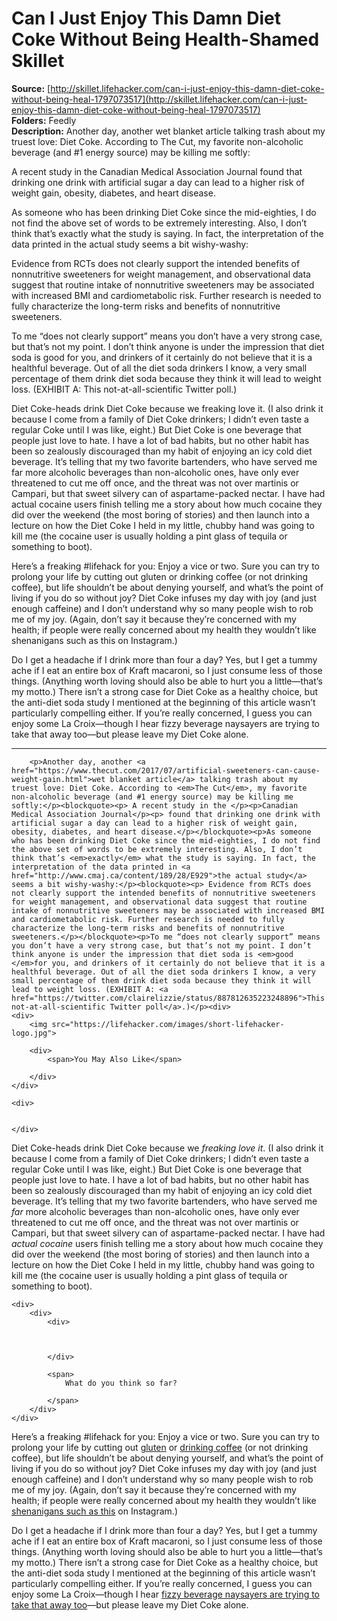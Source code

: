 # Can I Just Enjoy This Damn Diet Coke Without Being Health-Shamed Skillet

**Source:** [http://skillet.lifehacker.com/can-i-just-enjoy-this-damn-diet-coke-without-being-heal-1797073517](http://skillet.lifehacker.com/can-i-just-enjoy-this-damn-diet-coke-without-being-heal-1797073517)  
**Folders:** Feedly  
**Description:** Another day, another wet blanket article talking trash about my truest love: Diet Coke. According to The Cut, my favorite non-alcoholic beverage (and #1 energy source) may be killing me softly:

A recent study in the Canadian Medical Association Journal found that drinking one drink with artificial sugar a day can lead to a higher risk of weight gain, obesity, diabetes, and heart disease.

As someone who has been drinking Diet Coke since the mid-eighties, I do not find the above set of words to be extremely interesting. Also, I don’t think that’s exactly what the study is saying. In fact, the interpretation of the data printed in the actual study seems a bit wishy-washy:

Evidence from RCTs does not clearly support the intended benefits of nonnutritive sweeteners for weight management, and observational data suggest that routine intake of nonnutritive sweeteners may be associated with increased BMI and cardiometabolic risk. Further research is needed to fully characterize the long-term risks and benefits of nonnutritive sweeteners.

To me “does not clearly support” means you don’t have a very strong case, but that’s not my point. I don’t think anyone is under the impression that diet soda is good for you, and drinkers of it certainly do not believe that it is a healthful beverage. Out of all the diet soda drinkers I know, a very small percentage of them drink diet soda because they think it will lead to weight loss. (EXHIBIT A: This not-at-all-scientific Twitter poll.)

Diet Coke-heads drink Diet Coke because we freaking love it. (I also drink it because I come from a family of Diet Coke drinkers; I didn’t even taste a regular Coke until I was like, eight.) But Diet Coke is one beverage that people just love to hate. I have a lot of bad habits, but no other habit has been so zealously discouraged than my habit of enjoying an icy cold diet beverage. It’s telling that my two favorite bartenders, who have served me far more alcoholic beverages than non-alcoholic ones, have only ever threatened to cut me off once, and the threat was not over martinis or Campari, but that sweet silvery can of aspartame-packed nectar. I have had actual cocaine users finish telling me a story about how much cocaine they did over the weekend (the most boring of stories) and then launch into a lecture on how the Diet Coke I held in my little, chubby hand was going to kill me (the cocaine user is usually holding a pint glass of tequila or something to boot).

Here’s a freaking #lifehack for you: Enjoy a vice or two. Sure you can try to prolong your life by cutting out gluten or drinking coffee (or not drinking coffee), but life shouldn’t be about denying yourself, and what’s the point of living if you do so without joy? Diet Coke infuses my day with joy (and just enough caffeine) and I don’t understand why so many people wish to rob me of my joy. (Again, don’t say it because they’re concerned with my health; if people were really concerned about my health they wouldn’t like shenanigans such as this on Instagram.)

Do I get a headache if I drink more than four a day? Yes, but I get a tummy ache if I eat an entire box of Kraft macaroni, so I just consume less of those things. (Anything worth loving should also be able to hurt you a little—that’s my motto.) There isn’t a strong case for Diet Coke as a healthy choice, but the anti-diet soda study I mentioned at the beginning of this article wasn’t particularly compelling either. If you’re really concerned, I guess you can enjoy some La Croix—though I hear fizzy beverage naysayers are trying to take that away too—but please leave my Diet Coke alone.


---

<article>
        
        <p>Another day, another <a href="https://www.thecut.com/2017/07/artificial-sweeteners-can-cause-weight-gain.html">wet blanket article</a> talking trash about my truest love: Diet Coke. According to <em>The Cut</em>, my favorite non-alcoholic beverage (and #1 energy source) may be killing me softly:</p><blockquote><p> A recent study in the </p><p>Canadian Medical Association Journal</p><p> found that drinking one drink with artificial sugar a day can lead to a higher risk of weight gain, obesity, diabetes, and heart disease.</p></blockquote><p>As someone who has been drinking Diet Coke since the mid-eighties, I do not find the above set of words to be extremely interesting. Also, I don’t think that’s <em>exactly</em> what the study is saying. In fact, the interpretation of the data printed in <a href="http://www.cmaj.ca/content/189/28/E929">the actual study</a> seems a bit wishy-washy:</p><blockquote><p> Evidence from RCTs does not clearly support the intended benefits of nonnutritive sweeteners for weight management, and observational data suggest that routine intake of nonnutritive sweeteners may be associated with increased BMI and cardiometabolic risk. Further research is needed to fully characterize the long-term risks and benefits of nonnutritive sweeteners.</p></blockquote><p>To me “does not clearly support” means you don’t have a very strong case, but that’s not my point. I don’t think anyone is under the impression that diet soda is <em>good </em>for you, and drinkers of it certainly do not believe that it is a healthful beverage. Out of all the diet soda drinkers I know, a very small percentage of them drink diet soda because they think it will lead to weight loss. (EXHIBIT A: <a href="https://twitter.com/clairelizzie/status/887812635223248896">This not-at-all-scientific Twitter poll</a>.)</p><div>
    <div>
        <img src="https://lifehacker.com/images/short-lifehacker-logo.jpg">

        <div>
            <span>You May Also Like</span>
            
        </div>
    </div>

    <div>
        
        
    </div>
    
</div>
<p>Diet Coke-heads drink Diet Coke because we <em>freaking love it</em>. (I also drink it because I come from a family of Diet Coke drinkers; I didn’t even taste a regular Coke until I was like, eight.) But Diet Coke is one beverage that people just love to hate. I have a lot of bad habits, but no other habit has been so zealously discouraged than my habit of enjoying an icy cold diet beverage. It’s telling that my two favorite bartenders, who have served me <em>far</em> more alcoholic beverages than non-alcoholic ones, have only ever threatened to cut me off once, and the threat was not over martinis or Campari, but that sweet silvery can of aspartame-packed nectar. I have had <em>actual cocaine</em> users finish telling me a story about how much cocaine they did over the weekend (the most boring of stories) and then launch into a lecture on how the Diet Coke I held in my little, chubby hand was going to kill me (the cocaine user is usually holding a pint glass of tequila or something to boot).</p><div>
    

    <div>
        <div>
            <div>
                

                
            </div>

            <span>
                What do you think so far?
                
            </span>
        </div>
    </div>
</div>
<p>Here’s a freaking #lifehack for you: Enjoy a vice or two. Sure you can try to prolong your life by cutting out <a href="http://vitals.lifehacker.com/here-s-the-deal-with-gluten-1796820761">gluten</a> or <a href="http://vitals.lifehacker.com/does-coffee-really-make-you-live-longer-1796880363">drinking coffee</a> (or not drinking coffee), but life shouldn’t be about denying yourself, and what’s the point of living if you do so without joy? Diet Coke infuses my day with joy (and just enough caffeine) and I don’t understand why so many people wish to rob me of my joy. (Again, don’t say it because they’re concerned with my health; if people were really concerned about my health they wouldn’t like <a href="https://www.instagram.com/p/BWHYRv-g1nN/?taken-by=clairelizlower&amp;hl=en">shenanigans such as this</a> on Instagram.)</p><p>Do I get a headache if I drink more than four a day? Yes, but I get a tummy ache if I eat an entire box of Kraft macaroni, so I just consume less of those things. (Anything worth loving should also be able to hurt you a little—that’s my motto.) There isn’t a strong case for Diet Coke as a healthy choice, but the anti-diet soda study I mentioned at the beginning of this article wasn’t particularly compelling either. If you’re really concerned, I guess you can enjoy some La Croix—though I hear <a href="http://www.huffingtonpost.com/self/tragic-news-for-people-wh_b_9170682.html">fizzy beverage naysayers are trying to take that away too</a>—but please leave my Diet Coke alone.</p>
            </article>

    